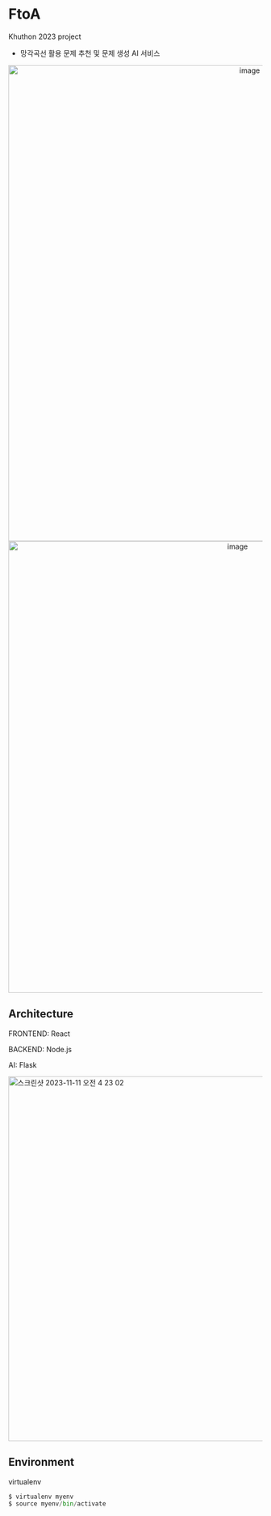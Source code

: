 # FtoA 
Khuthon 2023 project
+ 망각곡선 활용 문제 추천 및 문제 생성 AI 서비스

<p align="center">
<img width="941" alt="image" src="https://github.com/gitwub5/FtoA/assets/132264450/7be810ce-8ec5-4009-8e90-590d01d2ea59">

<img width="893" alt="image" src="https://github.com/gitwub5/FtoA/assets/132264450/8e12d05b-1c3f-4192-b994-88e00897bf80">
</p>

## Architecture
FRONTEND: React

BACKEND: Node.js 

AI: Flask

<img width="721" alt="스크린샷 2023-11-11 오전 4 23 02" src="https://github.com/gitwub5/FtoA/assets/132264450/697e60ce-738a-48f8-8f9d-63ba4d539399">


## Environment
virtualenv
```python
$ virtualenv myenv
$ source myenv/bin/activate
```
